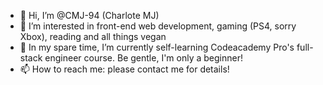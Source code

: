 - 👋 Hi, I’m @CMJ-94 (Charlote MJ)
- 👀 I’m interested in front-end web development, gaming (PS4, sorry Xbox), reading and all things vegan 
- 🌱 In my spare time, I’m currently self-learning Codeacademy Pro's full-stack engineer course. Be gentle, I'm only a beginner! 
- 📫 How to reach me: please contact me for details! 

<!---
CMJ-94/CMJ-94 is a ✨ special ✨ repository because its `README.md` (this file) appears on your GitHub profile.
You can click the Preview link to take a look at your changes.
--->
